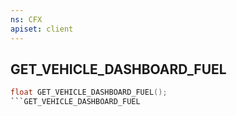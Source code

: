 ```yaml
---
ns: CFX
apiset: client
---
```

## GET_VEHICLE_DASHBOARD_FUEL

```c
float GET_VEHICLE_DASHBOARD_FUEL();
```GET_VEHICLE_DASHBOARD_FUEL

